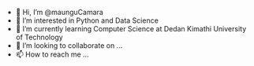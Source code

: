 - 👋 Hi, I’m @maunguCamara
- 👀 I’m interested in Python and Data Science
- 🌱 I’m currently learning Computer Science at Dedan Kimathi University of Technology
- 💞️ I’m looking to collaborate on ...
- 📫 How to reach me ...

<!---
maunguCamara/maunguCamara is a ✨ special ✨ repository because its `README.md` (this file) appears on your GitHub profile.
You can click the Preview link to take a look at your changes.
--->
